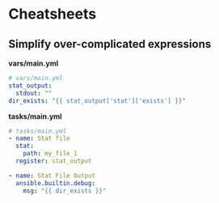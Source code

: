 
Cheatsheets
===============================================================================

Simplify over-complicated expressions
-------------------------------------------------------------------------------

**vars/main.yml**

```yaml
# vars/main.yml
stat_output:
  stdout: ""
dir_exists: "{{ stat_output['stat']['exists'] }}"
```

**tasks/main.yml**

```yaml
# tasks/main.yml
- name: Stat file
  stat:
    path: my_file_1
  register: stat_output

- name: Stat File Output
  ansible.builtin.debug:
    msg: "{{ dir_exists }}"
```
